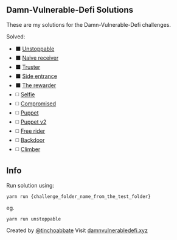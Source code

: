 ## Damn-Vulnerable-Defi Solutions
These are my solutions for the Damn-Vulnerable-Defi challenges.

Solved:
- :black_large_square: [Unstoppable](test/unstoppable/unstoppable.challenge.js)
- :black_large_square: [Naive receiver](test/naive-receiver/naive-receiver.challenge.js)
- :black_large_square: [Truster](test/truster/truster.challenge.js)
- :black_large_square: [Side entrance](test/side-entrance/side-entrance.challenge.js)
- :black_large_square: [The rewarder](test/the-rewarder/the-rewarder.challenge.js)
- :white_medium_square: [Selfie](#)
- :white_medium_square: [Compromised](#)
- :white_medium_square: [Puppet](#)
- :white_medium_square: [Puppet v2](#)
- :white_medium_square: [Free rider](#)
- :white_medium_square: [Backdoor](#)
- :white_medium_square: [Climber](#)

## Info

Run solution using:
```
yarn run {challenge_folder_name_from_the_test_folder}
```

eg.
```
yarn run unstoppable
```
Created by [@tinchoabbate](https://twitter.com/tinchoabbate)
Visit [damnvulnerabledefi.xyz](https://damnvulnerabledefi.xyz)
